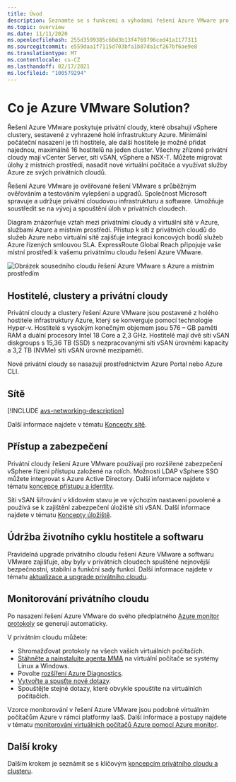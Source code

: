 ```yaml
---
title: Úvod
description: Seznamte se s funkcemi a výhodami řešení Azure VMware pro nasazení a správu úloh na bázi VMware v Azure.
ms.topic: overview
ms.date: 11/11/2020
ms.openlocfilehash: 255d3599385c60d3b13f4769796ced41a1177311
ms.sourcegitcommit: e559daa1f7115d703bfa1b87da1cf267bf6ae9e8
ms.translationtype: MT
ms.contentlocale: cs-CZ
ms.lasthandoff: 02/17/2021
ms.locfileid: "100579294"
---
```

# <a name="what-is-azure-vmware-solution"></a>Co je Azure VMware Solution?

Řešení Azure VMware poskytuje privátní cloudy, které obsahují vSphere clustery, sestavené z vyhrazené holé infrastruktury Azure. Minimální počáteční nasazení je tři hostitele, ale další hostitele je možné přidat najednou, maximálně 16 hostitelů na jeden cluster.  Všechny zřízené privátní cloudy mají vCenter Server, síti vSAN, vSphere a NSX-T. Můžete migrovat úlohy z místních prostředí, nasadit nové virtuální počítače a využívat služby Azure ze svých privátních cloudů.

Řešení Azure VMware je ověřované řešení VMware s průběžným ověřováním a testováním vylepšení a upgradů. Společnost Microsoft spravuje a udržuje privátní cloudovou infrastrukturu a software. Umožňuje soustředit se na vývoj a spouštění úloh v privátních cloudech. 

Diagram znázorňuje vztah mezi privátními cloudy a virtuální sítě v Azure, službami Azure a místním prostředí. Přístup k síti z privátních cloudů do služeb Azure nebo virtuální sítě zajišťuje integraci koncových bodů služeb Azure řízených smlouvou SLA. ExpressRoute Global Reach připojuje vaše místní prostředí k vašemu privátnímu cloudu řešení Azure VMware. 

![Obrázek sousedního cloudu řešení Azure VMware s Azure a místním prostředím](./media/adjacency-overview-drawing-final.png)

## <a name="hosts-clusters-and-private-clouds"></a>Hostitelé, clustery a privátní cloudy

Privátní cloudy a clustery řešení Azure VMware jsou postavené z holého hostitele infrastruktury Azure, který se konverguje pomocí technologie Hyper-v. Hostitelé s vysokým konečným objemem jsou 576 – GB paměti RAM a duální procesory Intel 18 Core a 2,3 GHz. Hostitelé mají dvě síti vSAN diskgroups s 15,36 TB (SSD) s nezpracovanými síti vSAN úrovněmi kapacity a 3,2 TB (NVMe) síti vSAN úrovně mezipaměti.

Nové privátní cloudy se nasazují prostřednictvím Azure Portal nebo Azure CLI.

## <a name="networking"></a>Sítě

[!INCLUDE [avs-networking-description](includes/azure-vmware-solution-networking-description.md)]

Další informace najdete v tématu [Koncepty sítě](concepts-networking.md).

## <a name="access-and-security"></a>Přístup a zabezpečení

Privátní cloudy řešení Azure VMware používají pro rozšířené zabezpečení vSphere řízení přístupu založené na rolích. Možnosti LDAP vSphere SSO můžete integrovat s Azure Active Directory. Další informace najdete v tématu [koncepce přístupu a identity](concepts-identity.md).  

Síti vSAN šifrování v klidovém stavu je ve výchozím nastavení povolené a používá se k zajištění zabezpečení úložiště síti vSAN. Další informace najdete v tématu [Koncepty úložiště](concepts-storage.md).

## <a name="host-and-software-lifecycle-maintenance"></a>Údržba životního cyklu hostitele a softwaru

Pravidelná upgrade privátního cloudu řešení Azure VMware a softwaru VMware zajišťuje, aby byly v privátních cloudech spuštěné nejnovější bezpečnostní, stabilní a funkční sady funkcí. Další informace najdete v tématu [aktualizace a upgrade privátního cloudu](concepts-upgrades.md).

## <a name="monitoring-your-private-cloud"></a>Monitorování privátního cloudu

Po nasazení řešení Azure VMware do svého předplatného [Azure monitor protokoly](../azure-monitor/overview.md) se generují automaticky. 

V privátním cloudu můžete:
- Shromažďovat protokoly na všech vašich virtuálních počítačích.
- [Stáhněte a nainstalujte agenta MMA](../azure-monitor/agents/log-analytics-agent.md#installation-options) na virtuální počítače se systémy Linux a Windows.
- Povolte [rozšíření Azure Diagnostics](../azure-monitor/agents/diagnostics-extension-overview.md).
- [Vytvořte a spusťte nové dotazy](../azure-monitor/logs/data-platform-logs.md#log-queries).
- Spouštějte stejné dotazy, které obvykle spouštíte na virtuálních počítačích.

Vzorce monitorování v řešení Azure VMware jsou podobné virtuálním počítačům Azure v rámci platformy IaaS. Další informace a postupy najdete v tématu [monitorování virtuálních počítačů Azure pomocí Azure monitor](../azure-monitor/vm/monitor-vm-azure.md).

## <a name="next-steps"></a>Další kroky

Dalším krokem je seznámit se s klíčovým [koncepcím privátního cloudu a clusteru](concepts-private-clouds-clusters.md).

<!-- LINKS - external -->

<!-- LINKS - internal -->
[concepts-private-clouds-clusters]: ./concepts-private-clouds-clusters.md
